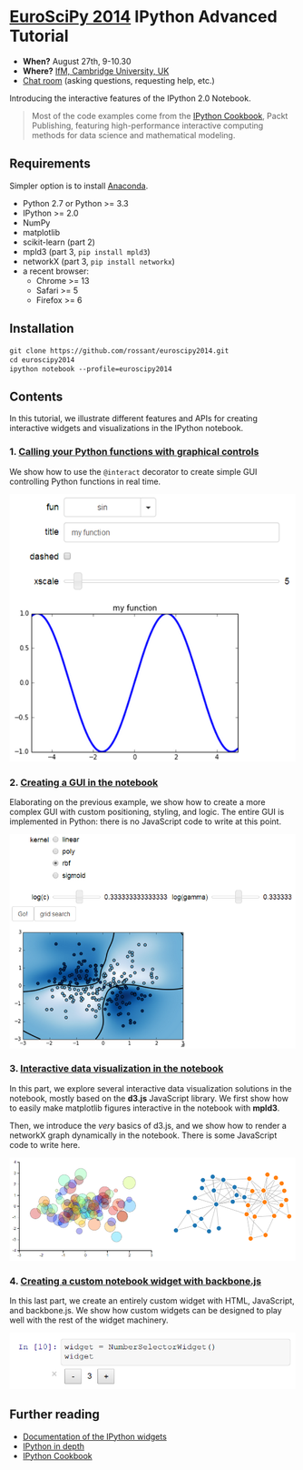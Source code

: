 [EuroSciPy 2014](https://www.euroscipy.org/2014/schedule/presentation/60/) IPython Advanced Tutorial
========================================

* **When?** August 27th, 9-10.30
* **Where?** [IfM, Cambridge University, UK](http://www.openstreetmap.org/?mlat=52.20948&mlon=0.08736#map=17/52.20948/0.08736)
* [Chat room](https://gitter.im/rossant/euroscipy2014) (asking questions, requesting help, etc.)

Introducing the interactive features of the IPython 2.0 Notebook.

> Most of the code examples come from the [IPython Cookbook](http://ipython-books.github.io), Packt Publishing, featuring high-performance interactive computing methods for data science and mathematical modeling.

## Requirements

Simpler option is to install [Anaconda](https://store.continuum.io/cshop/anaconda/).

* Python 2.7 or Python >= 3.3
* IPython >= 2.0
* NumPy
* matplotlib
* scikit-learn (part 2)
* mpld3 (part 3, `pip install mpld3`)
* networkX (part 3, `pip install networkx`)
* a recent browser:
    * Chrome >= 13
    * Safari >= 5
    * Firefox >= 6


## Installation

```
git clone https://github.com/rossant/euroscipy2014.git
cd euroscipy2014
ipython notebook --profile=euroscipy2014
```


## Contents

In this tutorial, we illustrate different features and APIs for creating interactive widgets and visualizations in the IPython notebook.


### 1. [**Calling your Python functions with graphical controls**](http://nbviewer.ipython.org/github/rossant/euroscipy2014/blob/master/01_interact.ipynb)

We show how to use the `@interact` decorator to create simple GUI controlling Python functions in real time.

![Part 1](screenshots/screen1.png)


### 2. [**Creating a GUI in the notebook**](http://nbviewer.ipython.org/github/rossant/euroscipy2014/blob/master/02_gui.ipynb)
    
Elaborating on the previous example, we show how to create a more complex GUI with custom positioning, styling, and logic. The entire GUI is implemented in Python: there is no JavaScript code to write at this point.

![Part 2](screenshots/screen2.png)


### 3. [**Interactive data visualization in the notebook**](http://nbviewer.ipython.org/github/rossant/euroscipy2014/blob/master/03_dataviz.ipynb)

In this part, we explore several interactive data visualization solutions in the notebook, mostly based on the **d3.js** JavaScript library. We first show how to easily make matplotlib figures interactive in the notebook with **mpld3**.

Then, we introduce the *very* basics of d3.js, and we show how to render a networkX graph dynamically in the notebook. There is some JavaScript code to write here.

![Part 3](screenshots/screen3.png)


### 4. [**Creating a custom notebook widget with backbone.js**](http://nbviewer.ipython.org/github/rossant/euroscipy2014/blob/master/04_custom.ipynb)

In this last part, we create an entirely custom widget with HTML, JavaScript, and backbone.js. We show how custom widgets can be designed to play well with the rest of the widget machinery.

![Part 3](screenshots/screen4.png)


## Further reading

* [Documentation of the IPython widgets](http://nbviewer.ipython.org/github/ipython/ipython/blob/master/examples/Interactive%20Widgets/Index.ipynb)
* [IPython in depth](http://nbviewer.ipython.org/github/ipython/ipython-in-depth/tree/master/examples/Interactive%20Widgets/)
* [IPython Cookbook](http://ipython-books.github.io)

